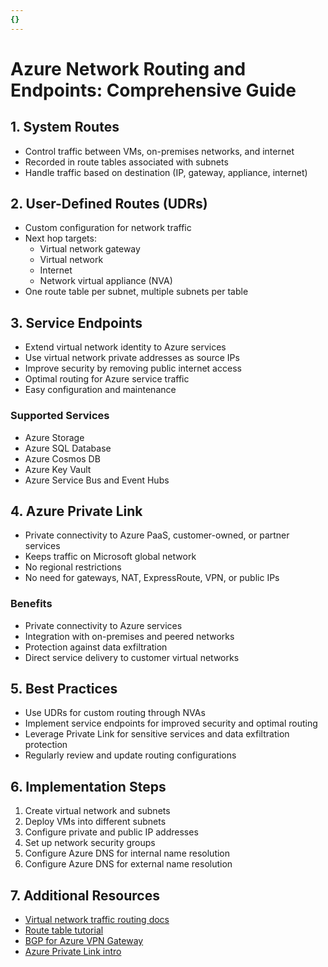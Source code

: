 ```yaml
---
{}
---
```

# Azure Network Routing and Endpoints: Comprehensive Guide

## 1. System Routes
- Control traffic between VMs, on-premises networks, and internet
- Recorded in route tables associated with subnets
- Handle traffic based on destination (IP, gateway, appliance, internet)

## 2. User-Defined Routes (UDRs)
- Custom configuration for network traffic
- Next hop targets: 
  - Virtual network gateway
  - Virtual network
  - Internet
  - Network virtual appliance (NVA)
- One route table per subnet, multiple subnets per table

## 3. Service Endpoints
- Extend virtual network identity to Azure services
- Use virtual network private addresses as source IPs
- Improve security by removing public internet access
- Optimal routing for Azure service traffic
- Easy configuration and maintenance

### Supported Services
- Azure Storage
- Azure SQL Database
- Azure Cosmos DB
- Azure Key Vault
- Azure Service Bus and Event Hubs

## 4. Azure Private Link
- Private connectivity to Azure PaaS, customer-owned, or partner services
- Keeps traffic on Microsoft global network
- No regional restrictions
- No need for gateways, NAT, ExpressRoute, VPN, or public IPs

### Benefits
- Private connectivity to Azure services
- Integration with on-premises and peered networks
- Protection against data exfiltration
- Direct service delivery to customer virtual networks

## 5. Best Practices
- Use UDRs for custom routing through NVAs
- Implement service endpoints for improved security and optimal routing
- Leverage Private Link for sensitive services and data exfiltration protection
- Regularly review and update routing configurations

## 6. Implementation Steps
1. Create virtual network and subnets
2. Deploy VMs into different subnets
3. Configure private and public IP addresses
4. Set up network security groups
5. Configure Azure DNS for internal name resolution
6. Configure Azure DNS for external name resolution

## 7. Additional Resources
- [Virtual network traffic routing docs](https://docs.microsoft.com/en-us/azure/virtual-network/virtual-networks-udr-overview)
- [Route table tutorial](https://docs.microsoft.com/en-us/azure/virtual-network/tutorial-create-route-table-portal)
- [BGP for Azure VPN Gateway](https://docs.microsoft.com/en-us/azure/vpn-gateway/vpn-gateway-bgp-resource-manager-ps)
- [Azure Private Link intro](https://docs.microsoft.com/en-us/training/modules/introduction-azure-private-link/)